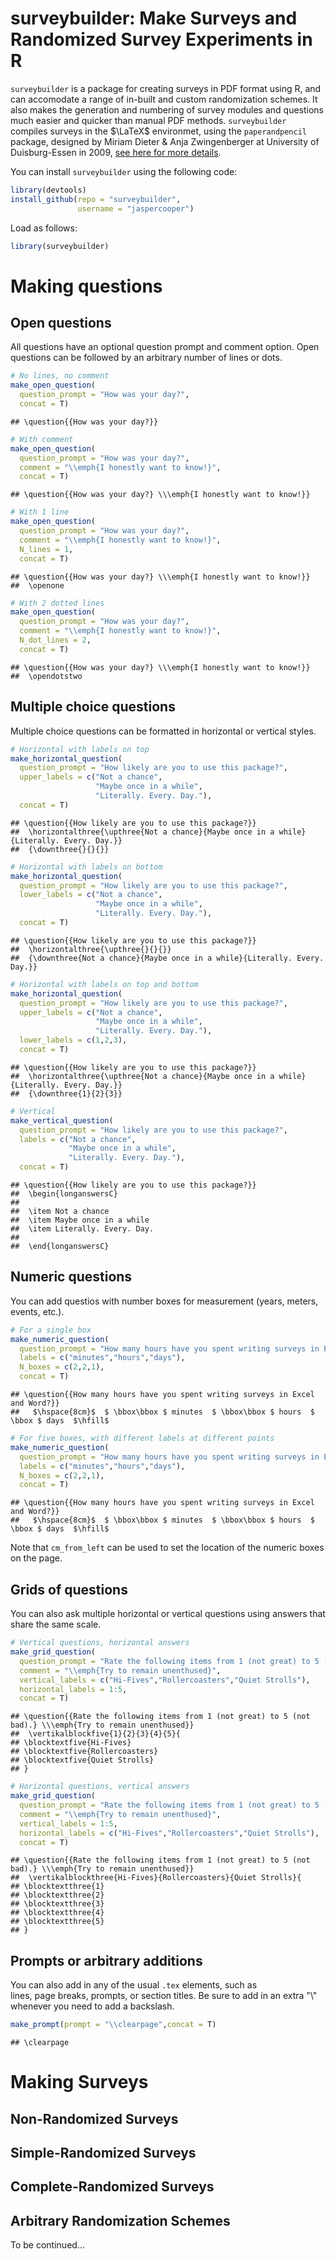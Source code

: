 # surveybuilder: Make Surveys and Randomized Survey Experiments in R

`surveybuilder` is a package for creating surveys in PDF format using R, 
and can accomodate a range of in-built and custom randomization schemes. 
It also makes the generation and numbering of survey modules and questions
much easier and quicker than manual PDF methods. 
`surveybuilder` compiles surveys in the $\LaTeX$ environmet, using the 
`paperandpencil` package, 
designed by Miriam Dieter & Anja Zwingenberger at 
University of Duisburg-Essen in 2009, 
[see here for more details](http://www.qdds.org/).

You can install `surveybuilder` using the following code:


```r
library(devtools)
install_github(repo = "surveybuilder",
               username = "jaspercooper")
```

Load as follows:


```r
library(surveybuilder)
```

# Making questions 

## Open questions 

All questions have an optional question prompt and comment option. 
Open questions can be followed by an arbitrary number of lines or dots. 


```r
# No lines, no comment
make_open_question(
  question_prompt = "How was your day?",
  concat = T)
```

```
## \question{{How was your day?}}
```

```r
# With comment
make_open_question(
  question_prompt = "How was your day?",
  comment = "\\emph{I honestly want to know!}",
  concat = T)
```

```
## \question{{How was your day?} \\\emph{I honestly want to know!}}
```

```r
# With 1 line
make_open_question(
  question_prompt = "How was your day?",
  comment = "\\emph{I honestly want to know!}",
  N_lines = 1,
  concat = T)
```

```
## \question{{How was your day?} \\\emph{I honestly want to know!}} 
##  \openone
```

```r
# With 2 dotted lines
make_open_question(
  question_prompt = "How was your day?",
  comment = "\\emph{I honestly want to know!}",
  N_dot_lines = 2,
  concat = T)
```

```
## \question{{How was your day?} \\\emph{I honestly want to know!}} 
##  \opendotstwo
```

## Multiple choice questions 

Multiple choice questions can be formatted in horizontal or vertical styles.


```r
# Horizontal with labels on top
make_horizontal_question(
  question_prompt = "How likely are you to use this package?",
  upper_labels = c("Not a chance",
                   "Maybe once in a while",
                   "Literally. Every. Day."),  
  concat = T)
```

```
## \question{{How likely are you to use this package?}} 
##  \horizontalthree{\upthree{Not a chance}{Maybe once in a while}{Literally. Every. Day.}} 
##  {\downthree{}{}{}}
```

```r
# Horizontal with labels on bottom
make_horizontal_question(
  question_prompt = "How likely are you to use this package?",
  lower_labels = c("Not a chance",
                   "Maybe once in a while",
                   "Literally. Every. Day."),
  concat = T)
```

```
## \question{{How likely are you to use this package?}} 
##  \horizontalthree{\upthree{}{}{}} 
##  {\downthree{Not a chance}{Maybe once in a while}{Literally. Every. Day.}}
```

```r
# Horizontal with labels on top and bottom
make_horizontal_question(
  question_prompt = "How likely are you to use this package?",
  upper_labels = c("Not a chance",
                   "Maybe once in a while",
                   "Literally. Every. Day."),
  lower_labels = c(1,2,3),
  concat = T)
```

```
## \question{{How likely are you to use this package?}} 
##  \horizontalthree{\upthree{Not a chance}{Maybe once in a while}{Literally. Every. Day.}} 
##  {\downthree{1}{2}{3}}
```

```r
# Vertical
make_vertical_question(
  question_prompt = "How likely are you to use this package?",
  labels = c("Not a chance",
             "Maybe once in a while",
             "Literally. Every. Day."),
  concat = T)
```

```
## \question{{How likely are you to use this package?}} 
##  \begin{longanswersC} 
##  
##  \item Not a chance 
##  \item Maybe once in a while 
##  \item Literally. Every. Day. 
##   
##  \end{longanswersC}
```

## Numeric questions

You can add questios with number boxes for measurement (years, meters, events, etc.).


```r
# For a single box
make_numeric_question(
  question_prompt = "How many hours have you spent writing surveys in Excel and Word?",
  labels = c("minutes","hours","days"),
  N_boxes = c(2,2,1),
  concat = T)
```

```
## \question{{How many hours have you spent writing surveys in Excel and Word?}} 
##   $\hspace{8cm}$  $ \bbox\bbox $ minutes  $ \bbox\bbox $ hours  $ \bbox $ days  $\hfill$
```

```r
# For five boxes, with different labels at different points
make_numeric_question(
  question_prompt = "How many hours have you spent writing surveys in Excel and Word?",
  labels = c("minutes","hours","days"),
  N_boxes = c(2,2,1),
  concat = T)
```

```
## \question{{How many hours have you spent writing surveys in Excel and Word?}} 
##   $\hspace{8cm}$  $ \bbox\bbox $ minutes  $ \bbox\bbox $ hours  $ \bbox $ days  $\hfill$
```

Note that `cm_from_left` can be used to set the location of the numeric boxes
on the page. 

## Grids of questions

You can also ask multiple horizontal or vertical questions using 
answers that share the same scale.


```r
# Vertical questions, horizontal answers
make_grid_question(
  question_prompt = "Rate the following items from 1 (not great) to 5 (not bad).",
  comment = "\\emph{Try to remain unenthused}",
  vertical_labels = c("Hi-Fives","Rollercoasters","Quiet Strolls"),
  horizontal_labels = 1:5,
  concat = T)
```

```
## \question{{Rate the following items from 1 (not great) to 5 (not bad).} \\\emph{Try to remain unenthused}} 
##  \vertikalblockfive{1}{2}{3}{4}{5}{ 
## \blocktextfive{Hi-Fives} 
## \blocktextfive{Rollercoasters} 
## \blocktextfive{Quiet Strolls} 
## }
```

```r
# Horizontal questions, vertical answers
make_grid_question(
  question_prompt = "Rate the following items from 1 (not great) to 5 (not bad).",
  comment = "\\emph{Try to remain unenthused}",
  vertical_labels = 1:5,
  horizontal_labels = c("Hi-Fives","Rollercoasters","Quiet Strolls"),
  concat = T)
```

```
## \question{{Rate the following items from 1 (not great) to 5 (not bad).} \\\emph{Try to remain unenthused}} 
##  \vertikalblockthree{Hi-Fives}{Rollercoasters}{Quiet Strolls}{ 
## \blocktextthree{1} 
## \blocktextthree{2} 
## \blocktextthree{3} 
## \blocktextthree{4} 
## \blocktextthree{5} 
## }
```

## Prompts or arbitrary additions 

You can also add in any of the usual `.tex` elements, such as  
lines, page breaks, prompts, or section titles. Be sure to add in an extra
"\\" whenever you need to add a backslash.


```r
make_prompt(prompt = "\\clearpage",concat = T)
```

```
## \clearpage
```

# Making Surveys 

## Non-Randomized Surveys

## Simple-Randomized Surveys

## Complete-Randomized Surveys

## Arbitrary Randomization Schemes

To be continued...




